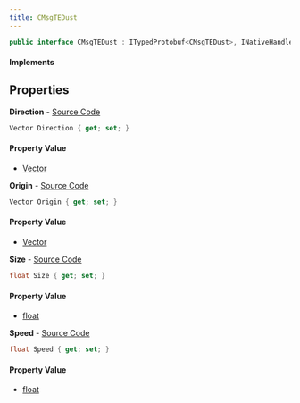 ```yaml
---
title: CMsgTEDust
---
```


```csharp
public interface CMsgTEDust : ITypedProtobuf<CMsgTEDust>, INativeHandle, INetMessage<CMsgTEDust>, IDisposable
```

#### Implements

## Properties

**Direction** - [Source Code](https://github.com/swiftly-solution/swiftlys2/blob/main/managed/src/SwiftlyS2.Generated/Protobufs/Interfaces/CMsgTEDust.cs#L27)

```csharp
Vector Direction { get; set; }
```

#### Property Value

- [Vector](/docs/api/shared/natives/vector)

**Origin** - [Source Code](https://github.com/swiftly-solution/swiftlys2/blob/main/managed/src/SwiftlyS2.Generated/Protobufs/Interfaces/CMsgTEDust.cs#L18)

```csharp
Vector Origin { get; set; }
```

#### Property Value

- [Vector](/docs/api/shared/natives/vector)

**Size** - [Source Code](https://github.com/swiftly-solution/swiftlys2/blob/main/managed/src/SwiftlyS2.Generated/Protobufs/Interfaces/CMsgTEDust.cs#L21)

```csharp
float Size { get; set; }
```

#### Property Value

- [float](https://learn.microsoft.com/dotnet/api/system.single)

**Speed** - [Source Code](https://github.com/swiftly-solution/swiftlys2/blob/main/managed/src/SwiftlyS2.Generated/Protobufs/Interfaces/CMsgTEDust.cs#L24)

```csharp
float Speed { get; set; }
```

#### Property Value

- [float](https://learn.microsoft.com/dotnet/api/system.single)

